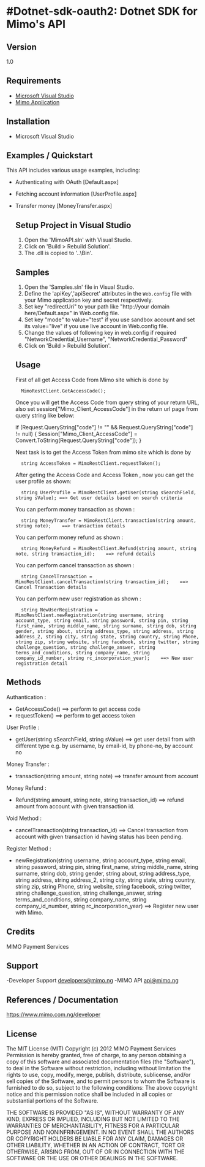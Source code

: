 #Dotnet-sdk-oauth2: Dotnet SDK for Mimo's API
=================================================================================

## Version
1.0

## Requirements
- [Microsoft Visual Studio](http://www.microsoft.com/visualstudio/eng/downloads)
- [Mimo Application](https://staging.mimo.com.ng)

## Installation
- Microsoft Visual Studio

## Examples / Quickstart
This API includes various usage examples, including:

* Authenticating with OAuth [Default.aspx]
* Fetching account information [UserProfile.aspx]
* Transfer money [MoneyTransfer.aspx]

	Setup Project in Visual Studio
	------------------------------------------
	1.   Open the 'MimoAPI.sln' with Visual Studio.
	2.	 Click on 'Build > Rebuild Solution'.
	3.	 The .dll is copied to '..\Bin'.

	Samples
	--------
	1.	 Open the 'Samples.sln' file in Visual Studio.
	2.	 Define the 'apiKey','apiSecret' attributes in the `Web.config` file with your Mimo application key and secret respectively.
	2.   Set key "redirectUri" to your path like "http://your domain here/Default.aspx" in Web.config file.
	3.   Set key "mode" to value="test" if you use sandbox account and set its value="live" if you use live account in Web.config file.
	4.	 Change the values of following key in web.config if required
		 "NetworkCredential_Username", "NetworkCredential_Password"
	5.   Click on 'Build > Rebuild Solution'.


	Usage
	-----
	First of all get Access Code from Mimo site which is done by
	
		MimoRestClient.GetAccessCode();

	Once you will get the Access Code from query string of your return URL, also set session["Mimo_Client_AccessCode"] in the return url page from query string like below:
	
 
	if (Request.QueryString["code"] != "" && Request.QueryString["code"] != null)
	{
		Session["Mimo_Client_AccessCode"] = Convert.ToString(Request.QueryString["code"]);
	}

	Next task is to get the Access Token from mimo site which is done by 
	
		string AccessToken = MimoRestClient.requestToken();
	
	After geting the Access Code and Access Token , now you can get the user profile as shown:
	
    	string UserProfile = MimoRestClient.getUser(string sSearchField, string sValue); ==> Get user details based on search criteria

	You can perform money transaction as shown :
	
		string MoneyTransfer = MimoRestClient.transaction(string amount, string note);    ==> transaction details
		
	You can perform money refund as shown :
	
		string MoneyRefund = MimoRestClient.Refund(string amount, string note, string transaction_id);    ==> refund details
	
	You can perform cancel transaction as shown :
	
		string CancelTransaction = MimoRestClient.cancelTransaction(string transaction_id);    ==> Cancel Transaction details
		
	You can perform new user registration as shown :
	
		string NewUserRegistration = MimoRestClient.newRegistration(string username, string account_type, string email, string password, string pin, string first_name, string middle_name, string surname, string dob, string gender, string about, string address_type, string address, string address_2, string city, string state, string country, string Phone, string zip, string website, string facebook, string twitter, string challenge_question, string challenge_answer, string terms_and_conditions, string company_name, string company_id_number, string rc_incorporation_year);    ==> New user registration detail

## Methods
Authantication :

- GetAccessCode() ==> perform to get access code 
- requestToken() ==> perform to get access token 

User Profile :

- getUser(string sSearchField, string sValue) ==> get user detail from with different type e.g. by username, by email-id, by phone-no, by account no

Money Transfer :

- transaction(string amount, string note) ==> transfer amount from account

Money Refund :

- Refund(string amount, string note, string transaction_id) ==> refund amount from account with given transaction id.

Void Method :

- cancelTransaction(string transaction_id) ==> Cancel transaction from account with given transaction id having status has been pending.

Register Method :

- newRegistration(string username, string account_type, string email, string password, string pin, string first_name, string middle_name, string surname, string dob, string gender, string about, string address_type, string address, string address_2, string city, string state, string country, string zip, string Phone, string website, string facebook, string twitter, string challenge_question, string challenge_answer, string terms_and_conditions, string company_name, string company_id_number, string rc_incorporation_year) ==> Register new user with Mimo.

## Credits
MIMO Payment Services

## Support
-Developer Support <developers@mimo.ng>
-MIMO API <api@mimo.ng>

## References / Documentation
https://www.mimo.com.ng/developer

## License
The MIT License (MIT)
Copyright (c) 2012 MIMO Payment Services
Permission is hereby granted, free of charge, to any person obtaining a copy of this software and associated documentation files (the "Software"), to deal in the Software without restriction, including without limitation the rights to use, copy, modify, merge, publish, distribute, sublicense, and/or sell copies of the Software, and to permit persons to whom the Software is furnished to do so, subject to the following conditions:
The above copyright notice and this permission notice shall be included in all copies or substantial portions of the Software.

THE SOFTWARE IS PROVIDED "AS IS", WITHOUT WARRANTY OF ANY KIND, EXPRESS OR IMPLIED, INCLUDING BUT NOT LIMITED TO THE WARRANTIES OF MERCHANTABILITY, FITNESS FOR A PARTICULAR PURPOSE AND NONINFRINGEMENT. IN NO EVENT SHALL THE AUTHORS OR COPYRIGHT HOLDERS BE LIABLE FOR ANY CLAIM, DAMAGES OR OTHER LIABILITY, WHETHER IN AN ACTION OF CONTRACT, TORT OR OTHERWISE, ARISING FROM, OUT OF OR IN CONNECTION WITH THE SOFTWARE OR THE USE OR OTHER DEALINGS IN THE SOFTWARE.
